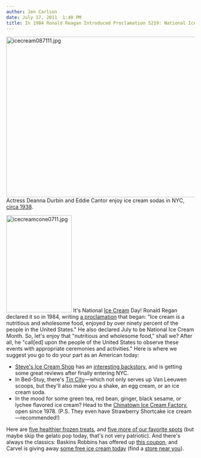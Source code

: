 ```yaml
---
author: Jen Carlson
date: July 17, 2011  1:40 PM
title: In 1984 Ronald Reagan Introduced Proclamation 5219: National Ice Cream Day (TODAY!)
---
```


<p><span class="mt-enclosure mt-enclosure-image" style="display: inline;"> <img alt="icecream087111.jpg" src="https://web.archive.org/web/20111106200932im_/http://gothamist.com/attachments/arts_jen/icecream087111.jpg" width="640" height="428" class="image-none"> </span><br>
<span class="photo_caption">Actress Deanna Durbin and Eddie Cantor enjoy ice cream sodas in NYC, <a href="https://web.archive.org/web/20111106200932/http://images.google.com/hosted/life/l?imgurl=2239f96bb6749665&amp;q=ice%20cream%20ny%20source:life&amp;prev=/search%3Fq%3Dice%2Bcream%2Bny%2Bsource:life%26hl%3Den%26biw%3D1207%26bih%3D624%26tbm%3Disch">circa 1938</a>.</span></p>

<p><span class="mt-enclosure mt-enclosure-image" style="display: inline;"> <img alt="icecreamcone0711.jpg" src="https://web.archive.org/web/20111106200932im_/http://gothamist.com/attachments/arts_jen/icecreamcone0711.jpg" width="175" height="259" class="image-right"> </span>It&apos;s National <a href="https://web.archive.org/web/20111106200932/http://gothamist.com/tags/icecream">Ice Cream</a> Day! Ronald Regan declared it so in 1984, writing <a href="www.presidency.ucsb.edu http://www.presidency.ucsb.edu/ws/index.php?pid=40141#ixzz1SNesp6DN">a proclamation</a> that began: &quot;Ice cream is a nutritious and wholesome food, enjoyed by over ninety percent of the people in the United States.&quot; He also declared July to be National Ice Cream Month. So, let&apos;s enjoy that &quot;nutritious and wholesome food,&quot; shall we? After all, he &quot;call[ed] upon the people of the United States to observe these events with appropriate ceremonies and activities.&quot; Here is where we suggest you go to do your part as an American today:<br>
</p><ul><li><a href="https://web.archive.org/web/20111106200932/http://stevesicecream.com/">Steve&apos;s Ice Cream Shop</a> has an  <a href="https://web.archive.org/web/20111106200932/http://online.wsj.com/article/SB10001424052702304521304576446240644338466.html">interesting backstory</a>, and is getting some great reviews after finally entering NYC.<br>
</li><li>In Bed-Stuy, there&apos;s <a href="https://web.archive.org/web/20111106200932/http://www.tincityny.com/">Tin City</a>&#x2014;which not only serves up Van Leeuwen scoops, but they&apos;ll also make you a shake, an egg cream, or an ice cream soda. <br>
</li><li>In the mood for some green tea, red bean, ginger, black sesame, or lychee flavored ice cream? Head to the <a href="https://web.archive.org/web/20111106200932/http://www.chinatownicecreamfactory.com/">Chinatown Ice Cream Factory</a>, open since 1978. (P.S. They even have Strawberry Shortcake ice cream&#x2014;recommended!)</li></ul><p></p>

<p>Here are <a href="https://web.archive.org/web/20111106200932/http://www.coolhunting.com/food-drink/five-frozen-treats-healthy.php?utm_source=feedburner&amp;utm_medium=feed&amp;utm_campaign=Feed%3A+ch+(Cool+Hunting)&amp;utm_content=Google+Reader">five healthier frozen treats</a>, and <a href="https://web.archive.org/web/20111106200932/http://gothamist.com/2011/06/09/cool_down_with_these_five_unique_ic.php">five more of our favorite spots</a> (but maybe skip the gelato pop today, that&apos;s not very patriotic). And there&apos;s always the classics: Baskins Robbins has offered up <a href="https://web.archive.org/web/20111106200932/https://www.facebook.com/baskinrobbins/posts/10150262311122722">this coupon</a>, and Carvel is giving away <a href="https://web.archive.org/web/20111106200932/http://carvelicecream.wordpress.com/2011/07/06/celebrate-national-ice-cream-day-with-carvel/">some free ice cream today</a> (find a <a href="https://web.archive.org/web/20111106200932/http://carvel.findlocation.com/results.aspx">store near you</a>).</p>